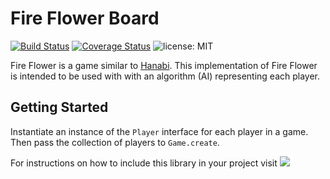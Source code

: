 Fire Flower Board
=================

[![Build Status](https://travis-ci.org/davidleston/FireFlowerBoard.svg?branch=master)](https://travis-ci.org/davidleston/FireFlowerBoard)
[![Coverage Status](https://coveralls.io/repos/davidleston/FireFlowerBoard/badge.svg?branch=master&service=github)](https://coveralls.io/github/davidleston/FireFlowerBoard?branch=master)
![license: MIT](https://img.shields.io/badge/license-MIT-blue.svg)

Fire Flower is a game similar to [Hanabi](https://en.wikipedia.org/wiki/Hanabi_(card_game)). This implementation of Fire Flower is intended to be used with with an algorithm (AI) representing each player.

## Getting Started

Instantiate an instance of the <code>Player</code> interface for each player in a game. Then pass the collection of players to <code>Game.create</code>.

For instructions on how to include this library in your project visit
[![](https://jitpack.io/v/davidleston/GuavaCollectors.svg)](https://jitpack.io/#davidleston/GuavaCollectors)
